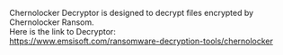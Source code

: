 Chernolocker Decryptor is designed to decrypt files encrypted by Chernolocker Ransom.\
Here is the link to Decryptor:\
https://www.emsisoft.com/ransomware-decryption-tools/chernolocker
